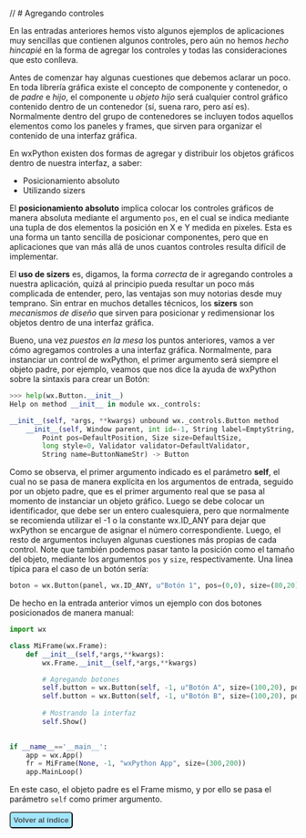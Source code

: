 // # Agregando controles

En las entradas anteriores hemos visto algunos ejemplos de aplicaciones muy sencillas 
que contienen algunos controles, pero aún no hemos *hecho hincapié* en la forma de 
agregar los controles y todas las consideraciones que esto conlleva.

Antes de comenzar hay algunas cuestiones que debemos aclarar un poco. En toda librería 
gráfica existe el concepto de componente y contenedor, o de *padre* e *hijo*, el 
componente u *objeto hijo* será cualquier control gráfico contenido dentro de un 
contenedor (sí, suena raro, pero así es). Normalmente dentro del grupo de contenedores 
se incluyen todos aquellos elementos como los paneles y frames, que sirven para 
organizar el contenido de una interfaz gráfica.

En wxPython existen dos formas de agregar y distribuir los objetos gráficos dentro 
de nuestra interfaz, a saber:

* Posicionamiento absoluto
* Utilizando sizers 

El **posicionamiento absoluto** implica colocar los controles gráficos de manera 
absoluta mediante el argumento `pos`, en el cual se indica mediante una tupla de dos 
elementos la posición en X e Y medida en pixeles. Esta es una forma un tanto sencilla de posicionar 
componentes, pero que en aplicaciones que van más allá de unos cuantos controles 
resulta difícil de implementar.

El **uso de sizers** es, digamos, la forma *correcta* de ir agregando controles a nuestra aplicación, 
quizá al principio pueda resultar un poco más complicada de entender, pero, las ventajas son muy notorias 
desde muy temprano. Sin entrar en muchos detalles técnicos, los **sizers** son *mecanismos de diseño* que 
sirven para posicionar y redimensionar los objetos dentro de una interfaz gráfica.

Bueno, una vez *puestos en la mesa* los puntos anteriores, vamos a ver cómo agregamos controles a una 
interfaz gráfica. Normalmente, para instanciar un control de wxPython, el primer argumento será 
siempre el objeto padre, por ejemplo, veamos que nos dice la ayuda de wxPython sobre la sintaxis 
para crear un Botón:

```python
>>> help(wx.Button.__init__)
Help on method __init__ in module wx._controls:

__init__(self, *args, **kwargs) unbound wx._controls.Button method
    __init__(self, Window parent, int id=-1, String label=EmptyString, 
        Point pos=DefaultPosition, Size size=DefaultSize, 
        long style=0, Validator validator=DefaultValidator, 
        String name=ButtonNameStr) -> Button
```

Como se observa, el primer argumento indicado es el parámetro **self**, el cual no se pasa de manera 
explícita en los argumentos de entrada, seguido por un objeto padre, que es el primer 
argumento real que se pasa al momento de instanciar un objeto gráfico. Luego se debe colocar un 
identificador, que debe ser un entero cualesquiera, pero que normalmente se recomienda utilizar 
el -1 o la constante wx.ID_ANY para dejar que wxPython se encargue de asignar el número correspondiente. 
Luego, el resto de argumentos incluyen algunas cuestiones más propias de cada control. Note que 
también podemos pasar tanto la posición como el tamaño del objeto, mediante los argumentos 
`pos` y `size`, respectivamente. Una linea típica para el caso de un botón sería:

```python
boton = wx.Button(panel, wx.ID_ANY, u"Botón 1", pos=(0,0), size=(80,20))
```

De hecho en la entrada anterior vimos un ejemplo con dos botones posicionados de manera manual:

```python
import wx

class MiFrame(wx.Frame):
    def __init__(self,*args,**kwargs):
        wx.Frame.__init__(self,*args,**kwargs)

        # Agregando botones
        self.button = wx.Button(self, -1, u"Botón A", size=(100,20), pos=(10,10))
        self.button = wx.Button(self, -1, u"Botón B", size=(100,20), pos=(10,50))
        
        # Mostrando la interfaz
        self.Show()

            
if __name__=='__main__':
    app = wx.App() 
    fr = MiFrame(None, -1, "wxPython App", size=(300,200))
    app.MainLoop()
```

En este caso, el objeto padre es el Frame mismo, y por ello se pasa el parámetro `self` como 
primer argumento.




<button type="button" style="background-color: rgba(102,217,255,0.6); border-radius: 5px; box-shadow: 2px #ffaaff; padding: 5px;">
<a href="http://www.pythondiario.com/2016/03/mini-curso-de-wxpython-1-introduccion.html#sumario-del-curso" style="color: #505050; 
text-decoration: none;"><strong>Volver al índice</strong></a></button>

